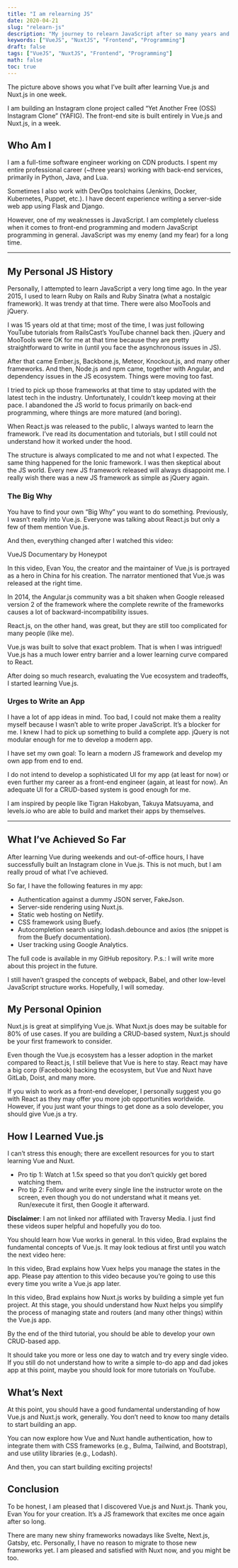 ```yaml
---
title: "I am relearning JS"
date: 2020-04-21
slug: "relearn-js"
description: "My journey to relearn JavaScript after so many years and how you can start too"
keywords: ["VueJS", "NuxtJS", "Frontend", "Programming"]
draft: false
tags: ["VueJS", "NuxtJS", "Frontend", "Programming"]
math: false
toc: true
---
```


The picture above shows you what I’ve built after learning Vue.js and Nuxt.js in one week.

I am building an Instagram clone project called “Yet Another Free (OSS) Instagram Clone” (YAFIG). The front-end site is built entirely in Vue.js and Nuxt.js, in a week.

## Who Am I

I am a full-time software engineer working on CDN products. I spent my entire professional career (~three years) working with back-end services, primarily in Python, Java, and Lua.

Sometimes I also work with DevOps toolchains (Jenkins, Docker, Kubernetes, Puppet, etc.). I have decent experience writing a server-side web app using Flask and Django.

However, one of my weaknesses is JavaScript. I am completely clueless when it comes to front-end programming and modern JavaScript programming in general. JavaScript was my enemy (and my fear) for a long time.

---

## My Personal JS History

Personally, I attempted to learn JavaScript a very long time ago. In the year 2015, I used to learn Ruby on Rails and Ruby Sinatra (what a nostalgic framework). It was trendy at that time. There were also MooTools and jQuery.

I was 15 years old at that time; most of the time, I was just following YouTube tutorials from RailsCast’s YouTube channel back then. jQuery and MooTools were OK for me at that time because they are pretty straightforward to write in (until you face the asynchronous issues in JS).

After that came Ember.js, Backbone.js, Meteor, Knockout.js, and many other frameworks. And then, Node.js and npm came, together with Angular, and dependency issues in the JS ecosystem. Things were moving too fast.

I tried to pick up those frameworks at that time to stay updated with the latest tech in the industry. Unfortunately, I couldn’t keep moving at their pace. I abandoned the JS world to focus primarily on back-end programming, where things are more matured (and boring).

When React.js was released to the public, I always wanted to learn the framework. I’ve read its documentation and tutorials, but I still could not understand how it worked under the hood.

The structure is always complicated to me and not what I expected. The same thing happened for the Ionic framework. I was then skeptical about the JS world. Every new JS framework released will always disappoint me. I really wish there was a new JS framework as simple as jQuery again.

### The Big Why

You have to find your own “Big Why” you want to do something. Previously, I wasn’t really into Vue.js. Everyone was talking about React.js but only a few of them mention Vue.js.

And then, everything changed after I watched this video:

VueJS Documentary by Honeypot

In this video, Evan You, the creator and the maintainer of Vue.js is portrayed as a hero in China for his creation. The narrator mentioned that Vue.js was released at the right time.

In 2014, the Angular.js community was a bit shaken when Google released version 2 of the framework where the complete rewrite of the frameworks causes a lot of backward-incompatibility issues.

React.js, on the other hand, was great, but they are still too complicated for many people (like me).

Vue.js was built to solve that exact problem. That is when I was intrigued! Vue.js has a much lower entry barrier and a lower learning curve compared to React.

After doing so much research, evaluating the Vue ecosystem and tradeoffs, I started learning Vue.js.

### Urges to Write an App

I have a lot of app ideas in mind. Too bad, I could not make them a reality myself because I wasn’t able to write proper JavaScript. It’s a blocker for me. I knew I had to pick up something to build a complete app. jQuery is not modular enough for me to develop a modern app.

I have set my own goal: To learn a modern JS framework and develop my own app from end to end.

I do not intend to develop a sophisticated UI for my app (at least for now) or even further my career as a front-end engineer (again, at least for now). An adequate UI for a CRUD-based system is good enough for me.

I am inspired by people like Tigran Hakobyan, Takuya Matsuyama, and levels.io who are able to build and market their apps by themselves.

---

## What I’ve Achieved So Far

After learning Vue during weekends and out-of-office hours, I have successfully built an Instagram clone in Vue.js. This is not much, but I am really proud of what I’ve achieved.

So far, I have the following features in my app:

- Authentication against a dummy JSON server, FakeJson.
- Server-side rendering using Nuxt.js.
- Static web hosting on Netlify.
- CSS framework using Buefy.
- Autocompletion search using lodash.debounce and axios (the snippet is from the Buefy documentation).
- User tracking using Google Analytics.

The full code is available in my GitHub repository.
P.s.: I will write more about this project in the future.

I still haven’t grasped the concepts of webpack, Babel, and other low-level JavaScript structure works. Hopefully, I will someday.

## My Personal Opinion

Nuxt.js is great at simplifying Vue.js. What Nuxt.js does may be suitable for 80% of use cases. If you are building a CRUD-based system, Nuxt.js should be your first framework to consider.

Even though the Vue.js ecosystem has a lesser adoption in the market compared to React.js, I still believe that Vue is here to stay. React may have a big corp (Facebook) backing the ecosystem, but Vue and Nuxt have GitLab, Doist, and many more.

If you wish to work as a front-end developer, I personally suggest you go with React as they may offer you more job opportunities worldwide. However, if you just want your things to get done as a solo developer, you should give Vue.js a try.

## How I Learned Vue.js

I can’t stress this enough; there are excellent resources for you to start learning Vue and Nuxt.

- Pro tip 1: Watch at 1.5x speed so that you don’t quickly get bored watching them.
- Pro tip 2: Follow and write every single line the instructor wrote on the screen, even though you do not understand what it means yet. Run/execute it first, then Google it afterward.

**Disclaimer**: I am not linked nor affiliated with Traversy Media. I just find these videos super helpful and hopefully you do too.

You should learn how Vue works in general. In this video, Brad explains the fundamental concepts of Vue.js. It may look tedious at first until you watch the next video here:

In this video, Brad explains how Vuex helps you manage the states in the app. Please pay attention to this video because you’re going to use this every time you write a Vue.js app later.

In this video, Brad explains how Nuxt.js works by building a simple yet fun project. At this stage, you should understand how Nuxt helps you simplify the process of managing state and routers (and many other things) within the Vue.js app.

By the end of the third tutorial, you should be able to develop your own CRUD-based app.

It should take you more or less one day to watch and try every single video. If you still do not understand how to write a simple to-do app and dad jokes app at this point, maybe you should look for more tutorials on YouTube.

## What’s Next

At this point, you should have a good fundamental understanding of how Vue.js and Nuxt.js work, generally. You don’t need to know too many details to start building an app.

You can now explore how Vue and Nuxt handle authentication, how to integrate them with CSS frameworks (e.g., Bulma, Tailwind, and Bootstrap), and use utility libraries (e.g., Lodash).

And then, you can start building exciting projects!

## Conclusion

To be honest, I am pleased that I discovered Vue.js and Nuxt.js. Thank you, Evan You for your creation. It’s a JS framework that excites me once again after so long.

There are many new shiny frameworks nowadays like Svelte, Next.js, Gatsby, etc. Personally, I have no reason to migrate to those new frameworks yet. I am pleased and satisfied with Nuxt now, and you might be too.
